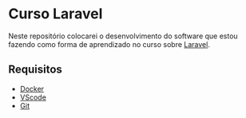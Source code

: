 # Curso Laravel

Neste repositório colocarei o desenvolvimento do software que estou fazendo 
como forma de aprendizado no curso sobre 
[Laravel](https://youtube.com/playlist?list=PLnDvRpP8BnewYKI1n2chQrrR4EYiJKbUG).

## Requisitos

- [Docker](https://www.docker.com/)
- [VScode](https://code.visualstudio.com/)
- [Git](https://git-scm.com/)